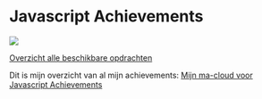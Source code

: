 # Javascript Achievements

![](js.png)

[Overzicht alle beschikbare opdrachten](https://trello.com/b/xo5TJzFr/javascript-achievements)

Dit is mijn overzicht van al mijn achievements: <a href="http://30810.hosts1.ma-cloud.nl/Javascript-Achievements/index.html">Mijn ma-cloud voor Javascript Achievements</a>


